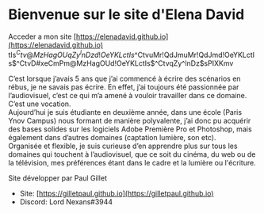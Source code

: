 # Bienvenue sur le site d'Elena David

Acceder a mon site [https://elenadavid.github.io](https://elenadavid.github.io)
tIs$^Ctv@MzHagOUqZy^lnDzd!OeYKLctIs$^CtvuMr!QdJmuMr!QdJmd!OeYKLctIs$^CtvD#xeCmPm@MzHagOUd!OeYKLctIs$^CtvqZy^lnDz$sPIXKmv

C’est lorsque j’avais 5 ans que j’ai commencé à écrire des scénarios en rébus, je ne savais pas écrire. En effet, j’ai toujours été passionnée par l’audiovisuel, c’est ce qui m’a amené à vouloir travailler dans ce domaine. C’est une vocation.  
Aujourd’hui je suis étudiante en deuxième année, dans une école (Paris Ynov Campus) nous formant de manière polyvalente, j’ai donc pu acquérir des bases solides sur les logiciels Adobe Première Pro et Photoshop, mais également dans d’autres domaines (captation lumière, son etc).  
Organisée et flexible, je suis curieuse d’en apprendre plus sur tous les domaines qui touchent à l’audiovisuel, que ce soit du cinéma, du web ou de la télévision, mes préférences étant dans le cadre et la lumière ou l'écriture.

Site développer par Paul Gillet 
- Site: [https://gilletpaul.github.io](https://gilletpaul.github.io)
- Discord: Lord Nexans#3944
